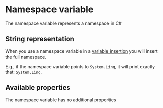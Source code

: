 ﻿# Namespace variable
The namespace variable represents a namespace in C#

## String representation
When you use a namespace variable in a [variable insertion](../language/index.md#variable-insertions) you will insert the full namespace.

E.g., if the namespace variable points to `System.Linq`, it will print exactly that: `System.Linq`.

## Available properties
The namespace variable has no additional properties